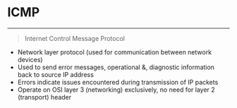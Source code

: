 # ICMP
___
> Internet Control Message Protocol
- Network layer protocol (used for communication between network devices)
- Used to send error messages, operational &, diagnostic information back to source IP address
- Errors indicate issues encountered during transmission of IP packets
- Operate on OSI layer 3 (networking) exclusively, no need for layer 2 (transport) header 